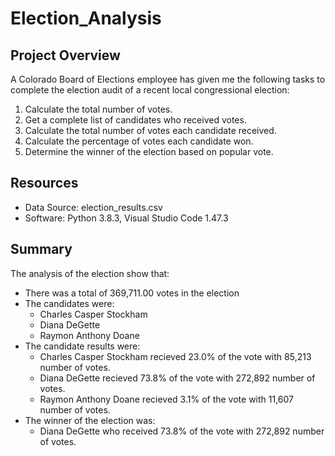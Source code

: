 # Election_Analysis
## Project Overview
A Colorado Board of Elections employee has given me the following tasks to complete the election audit of a recent local congressional election:
  1. Calculate the total number of votes.
  2. Get a complete list of candidates who received votes.
  3. Calculate the total number of votes each candidate received.
  4. Calculate the percentage of votes each candidate won.
  5. Determine the winner of the election based on popular vote.

## Resources
* Data Source: election_results.csv
* Software: Python 3.8.3, Visual Studio Code 1.47.3

## Summary
The analysis of the election show that:
* There was a total of 369,711.00 votes in the election
* The candidates were:
  * Charles Casper Stockham
  * Diana DeGette
  * Raymon Anthony Doane
* The candidate results were:
  * Charles Casper Stockham recieved 23.0% of the vote with 85,213 number of votes.
  * Diana DeGette recieved 73.8% of the vote with 272,892 number of votes.
  * Raymon Anthony Doane recieved 3.1% of the vote with 11,607 number of votes.
* The winner of the election was:
  * Diana DeGette who received 73.8% of the vote with 272,892 number of votes.
  


